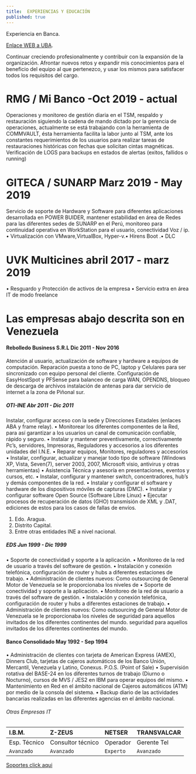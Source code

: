 ```yaml
---
title: 	EXPERIENCIAS Y EDUCACIÓN
published: true
---
```


Experiencia en Banca.

[Enlace WEB a UBA](http://bit.ly/2lJMsgO).

Continuar creciendo profesionalmente y contribuir con la expansión de la organización. Afrontar nuevos retos y expandir mis conocimientos para el beneficio del equipo al que pertenezco, y usar los mismos para satisfacer todos los requisitos del cargo.

# [](#header-1) RMG / Mi Banco -Oct 2019 - actual 

Operaciones y monitoreo de gestión diaria en el TSM, respaldo y restauración siguiendo la cadena de mando dictado por la gerencia de
operaciones, actualmente se está trabajando con la herramienta de COMMVAULT, ésta herramienta facilita la labor junto al TSM, ante los constantes requerimientos de los usuarios para realizar tareas de restauraciones históricas con fechas que solicitan cintas magnéticas. Verificación de LOGS para backups en estados de alertas (exitos, fallidos o running)

# [](#header-1) GITECA / SUNARP Marz 2019 - May 2019

Servicio de soporte de Hardware y Software para diferentes aplicaciones desarrollada en POWER BUIDER, mantener estabilidad en área
de Redes para las diferentes sedes de SUNARP en el Perú, monitoreo para continuidad operativa en WorkStation para el usuario,
conectividad Voz / ip. • Virtualización con VMware,VirtualBox, Hyper-v.• Hirens Boot .• DLC

# [](#header-1) UVK Multicines abril 2017 - marz 2019
• Resguardo y Protección de activos de la empresa • Servicio extra en área IT de modo freelance

# Las empresas abajo descrita son en Venezuela


#### [](#header-3) Rebolledo Business S.R.L Dic 2011 - Nov 2016

Atención al usuario, actualización de software y hardware a equipos de computación. Reparación puesta a tono de PC, laptop y Celulares para ser sincronizado con equipo personal del cliente. Configuración de EasyHostSpot y PFSense para balanceo de carga WAN, OPENDNS, bloqueo de descarga de archivos instalación de antenas para dar servicio de internet a la zona de Piñonal sur.

##### [](#header-3) OTI-INE Abr 2011 - Dic 2011

Instalar, configurar acceso con la sede y Direcciones Estadales (enlaces ABA y frame relay). • Monitorear los diferentes componentes de la Red, para así garantizar a los usuarios un canal de comunicación confiable, rápido y seguro. • Instalar y mantener preventivamente, correctivamente Pc’s, servidores, Impresoras, Reguladores y accesorios a los diferentes unidades del I.N.E. • Reparar equipos, Monitores, reguladores y accesorios • Instalar, configurar, actualizar y manejar todo tipo de software
(Windows XP, Vista, Seven(7), server 2003, 2007, Microsoft visio, antivirus y otras herramientas) • Asistencia Técnica y asesoría en presentaciones, eventos y cursos, etc. • Instalar, configurar y mantener switch, concentradores, hub’s y demás componentes de la red. • Instalar y configurar el software y hardware de los dispositivos móviles de capturas (DMC). • Instalar y configurar software Open Source (Software Libre Linux) • Ejecutar procesos de recuperación de datos (GHO) transmisión de XML y .DAT, ediciones de estos para los casos de fallas de envíos.

1.  Edo. Aragua.
2.  Distrito Capital.
3.  Entre otras entidades INE a nivel nacional.

##### [](#header-3) EDS Jun 1999 - Dic 1999

• Soporte de conectividad y soporte a la aplicación. • Monitoreo de la red de usuario a través del software de gestión.
• Instalación y conexión telefónica, configuración de router y hubs a diferentes estaciones de trabajo.
• Administración de clientes nuevos: Como outsourcing de General Motor de Venezuela se le proporcionaba los niveles de
• Soporte de conectividad y soporte a la aplicación. • Monitoreo de la red de usuario a través del software de gestión.
• Instalación y conexión telefónica, configuración de router y hubs a diferentes estaciones de trabajo.
• Administración de clientes nuevos: Como outsourcing de General Motor de Venezuela se le proporcionaba los niveles de
seguridad para aquellos invitados de los diferentes continentes del mundo.  seguridad para aquellos invitados de los diferentes continentes del mundo.

#### [](#header-3) Banco Consolidado May 1992 - Sep 1994

• Administración de clientes con tarjeta de American Express (AMEX), Dinners Club, tarjetas de cajeros automáticos de los
Banco Unión, Mercantil, Venezuela y Latino, Conexus. P.O.S. (Point of Sale)
• Supervisión rotativa del BASE-24 en los diferentes turnos de trabajo (Diurno o Nocturno), cursos de MVS / JES2 en IBM para operar equipos del mismo.
• Mantenimiento en Red en el ámbito nacional de Cajeros automáticos (ATM) por medio de la consola del sistema.
• Backup diario de las actividades bancarias realizadas en las diferentes agencias en el ámbito nacional.

###### [](#header-6)Otras Empresas IT

| I.B.M.       |   Z-ZEUS          |  NETSER  | TRANSVALCAR |
|:-------------|:------------------|:---------|:----------- |
| Esp. Técnico | Consultor técnico | Operador | Gerente Tel |
| `Avanzado`   | `Avanzado`        | `Experto`| `Avanzado`  |

[Soportes click aqui](https://drive.google.com/file/d/1nNlMpGsuRTlg0Ht1Y_2BDU_f9sdufHil/view?usp=drive_link)
